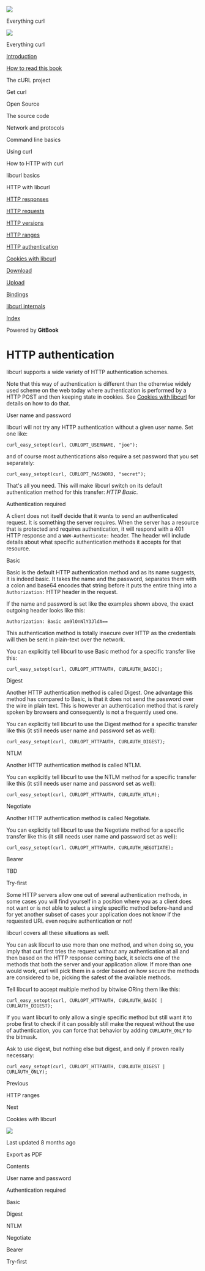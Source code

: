 <a href="../index.html" class="link-a079aa82--primary-53a25e66--logoLink-10d08504"></a>

<img src="https://gblobscdn.gitbook.com/orgs%2F-LxuH0qSm4xO9nWfEBlB%2Favatar.png?alt=media" class="image-67b14f24--avatar-1c1d03ec" />

<span class="text-4505230f--UIH400-4e41e82a--textContentFamily-49a318e1--spaceNameText-677c2969">Everything curl</span>

<a href="../index.html" class="link-a079aa82--primary-53a25e66--logoLink-10d08504"></a>

<img src="https://gblobscdn.gitbook.com/orgs%2F-LxuH0qSm4xO9nWfEBlB%2Favatar.png?alt=media" class="image-67b14f24--avatar-1c1d03ec" />

<span class="text-4505230f--UIH400-4e41e82a--textContentFamily-49a318e1--spaceNameText-677c2969">Everything curl</span>

<a href="../index.html" class="navButton-94f2579c--navButtonClickable-161b88ca"><span class="text-4505230f--UIH300-2063425d--textContentFamily-49a318e1--navButtonLabel-14a4968f">Introduction</span></a>

<a href="../how-to-read.html" class="navButton-94f2579c--navButtonClickable-161b88ca"><span class="text-4505230f--UIH300-2063425d--textContentFamily-49a318e1--navButtonLabel-14a4968f">How to read this book</span></a>

<span class="text-4505230f--UIH300-2063425d--textContentFamily-49a318e1--navButtonLabel-14a4968f">The cURL project</span>

<span class="text-4505230f--UIH300-2063425d--textContentFamily-49a318e1--navButtonLabel-14a4968f">Get curl</span>

<span class="text-4505230f--UIH300-2063425d--textContentFamily-49a318e1--navButtonLabel-14a4968f">Open Source</span>

<span class="text-4505230f--UIH300-2063425d--textContentFamily-49a318e1--navButtonLabel-14a4968f">The source code</span>

<span class="text-4505230f--UIH300-2063425d--textContentFamily-49a318e1--navButtonLabel-14a4968f">Network and protocols</span>

<span class="text-4505230f--UIH300-2063425d--textContentFamily-49a318e1--navButtonLabel-14a4968f">Command line basics</span>

<span class="text-4505230f--UIH300-2063425d--textContentFamily-49a318e1--navButtonLabel-14a4968f">Using curl</span>

<span class="text-4505230f--UIH300-2063425d--textContentFamily-49a318e1--navButtonLabel-14a4968f">How to HTTP with curl</span>

<span class="text-4505230f--UIH300-2063425d--textContentFamily-49a318e1--navButtonLabel-14a4968f">libcurl basics</span>

<span class="text-4505230f--UIH300-2063425d--textContentFamily-49a318e1--navButtonLabel-14a4968f">HTTP with libcurl</span>

<a href="responses.html" class="navButton-94f2579c--pageItemWithChildrenNested-2c5d8183--navButtonClickable-161b88ca"><span class="text-4505230f--UIH300-2063425d--textContentFamily-49a318e1--navButtonLabel-14a4968f">HTTP responses</span></a>

<a href="requests.html" class="navButton-94f2579c--pageItemWithChildrenNested-2c5d8183--navButtonClickable-161b88ca"><span class="text-4505230f--UIH300-2063425d--textContentFamily-49a318e1--navButtonLabel-14a4968f">HTTP requests</span></a>

<a href="versions.html" class="navButton-94f2579c--pageItemWithChildrenNested-2c5d8183--navButtonClickable-161b88ca"><span class="text-4505230f--UIH300-2063425d--textContentFamily-49a318e1--navButtonLabel-14a4968f">HTTP versions</span></a>

<a href="ranges.html" class="navButton-94f2579c--pageItemWithChildrenNested-2c5d8183--navButtonClickable-161b88ca"><span class="text-4505230f--UIH300-2063425d--textContentFamily-49a318e1--navButtonLabel-14a4968f">HTTP ranges</span></a>

<a href="auth.html" class="navButton-94f2579c--pageItemWithChildrenNested-2c5d8183--navButtonClickable-161b88ca--navButtonOpened-6a88552e"><span class="text-4505230f--UIH300-2063425d--textContentFamily-49a318e1--navButtonLabel-14a4968f">HTTP authentication</span></a>

<a href="cookies.html" class="navButton-94f2579c--pageItemWithChildrenNested-2c5d8183--navButtonClickable-161b88ca"><span class="text-4505230f--UIH300-2063425d--textContentFamily-49a318e1--navButtonLabel-14a4968f">Cookies with libcurl</span></a>

<a href="download.html" class="navButton-94f2579c--pageItemWithChildrenNested-2c5d8183--navButtonClickable-161b88ca"><span class="text-4505230f--UIH300-2063425d--textContentFamily-49a318e1--navButtonLabel-14a4968f">Download</span></a>

<a href="upload.html" class="navButton-94f2579c--pageItemWithChildrenNested-2c5d8183--navButtonClickable-161b88ca"><span class="text-4505230f--UIH300-2063425d--textContentFamily-49a318e1--navButtonLabel-14a4968f">Upload</span></a>

<a href="../bindings.html" class="navButton-94f2579c--navButtonClickable-161b88ca"><span class="text-4505230f--UIH300-2063425d--textContentFamily-49a318e1--navButtonLabel-14a4968f">Bindings</span></a>

<a href="../internals.html" class="navButton-94f2579c--navButtonClickable-161b88ca"><span class="text-4505230f--UIH300-2063425d--textContentFamily-49a318e1--navButtonLabel-14a4968f">libcurl internals</span></a>

<a href="../bookindex.html" class="navButton-94f2579c--navButtonClickable-161b88ca"><span class="text-4505230f--UIH300-2063425d--textContentFamily-49a318e1--navButtonLabel-14a4968f">Index</span></a>

<a href="https://www.gitbook.com/?utm_source=content&amp;utm_medium=trademark&amp;utm_campaign=curl-1" class="reset-3c756112--trademark-a8da4b94"></a>

<span class="text-4505230f--TextH200-a3425406--textUIFamily-5ebd8e40">Powered by **GitBook**</span>

# <span class="text-4505230f--DisplayH900-bfb998fa--textContentFamily-49a318e1">HTTP authentication</span>

<span class="text-4505230f--UIH300-2063425d--textUIFamily-5ebd8e40--text-8ee2c8b2"></span>

<span class="text-4505230f--UIH300-2063425d--textUIFamily-5ebd8e40--text-8ee2c8b2"></span>

<span class="text-4505230f--TextH400-3033861f--textContentFamily-49a318e1"><span data-key="3bf9f4f9dacd4ebdbdb3bf90926b8af9"><span data-offset-key="3bf9f4f9dacd4ebdbdb3bf90926b8af9:0">libcurl supports a wide variety of HTTP authentication schemes.</span></span></span>

<span class="text-4505230f--TextH400-3033861f--textContentFamily-49a318e1"><span data-key="b173ca0076e7433ab87a9aa01c3060a1"><span data-offset-key="b173ca0076e7433ab87a9aa01c3060a1:0">Note that this way of authentication is different than the otherwise widely used scheme on the web today where authentication is performed by a HTTP POST and then keeping state in cookies. See </span></span><a href="cookies.html" class="link-a079aa82--primary-53a25e66--link-faf6c434"><span data-key="ac04aad958a94013ad2605300b3f471b"><span data-offset-key="ac04aad958a94013ad2605300b3f471b:0">Cookies with libcurl</span></span></a><span data-key="5424feda844f43dfb0e490f48b77b768"><span data-offset-key="5424feda844f43dfb0e490f48b77b768:0"> for details on how to do that.</span></span></span>

<span class="text-4505230f--HeadingH700-04e1a2a3--textContentFamily-49a318e1"><span data-key="72335ad42bef4f009a927f97968ff4f8"><span data-offset-key="72335ad42bef4f009a927f97968ff4f8:0">User name and password</span></span></span>

<span class="text-4505230f--TextH400-3033861f--textContentFamily-49a318e1"><span data-key="09224d43279e41e3be662ba4832756c6"><span data-offset-key="09224d43279e41e3be662ba4832756c6:0">libcurl will not try any HTTP authentication without a given user name. Set one like:</span></span></span>

    curl_easy_setopt(curl, CURLOPT_USERNAME, "joe");

<span class="text-4505230f--TextH400-3033861f--textContentFamily-49a318e1"><span data-key="d8f3dd28ed2240a288ca6150102c8945"><span data-offset-key="d8f3dd28ed2240a288ca6150102c8945:0">and of course most authentications also require a set password that you set separately:</span></span></span>

    curl_easy_setopt(curl, CURLOPT_PASSWORD, "secret");

<span class="text-4505230f--TextH400-3033861f--textContentFamily-49a318e1"><span data-key="ddcb2541008244d2814ed8d9fb84e6ad"><span data-offset-key="ddcb2541008244d2814ed8d9fb84e6ad:0">That's all you need. This will make libcurl switch on its default authentication method for this transfer: </span><span data-offset-key="ddcb2541008244d2814ed8d9fb84e6ad:1">_HTTP Basic_</span><span data-offset-key="ddcb2541008244d2814ed8d9fb84e6ad:2">.</span></span></span>

<span class="text-4505230f--HeadingH700-04e1a2a3--textContentFamily-49a318e1"><span data-key="f2b9cbc49c06479bb65f6ce12f6e9898"><span data-offset-key="f2b9cbc49c06479bb65f6ce12f6e9898:0">Authentication required</span></span></span>

<span class="text-4505230f--TextH400-3033861f--textContentFamily-49a318e1"><span data-key="ac55b491a4c04003bbf680ec629b2aca"><span data-offset-key="ac55b491a4c04003bbf680ec629b2aca:0">A client does not itself decide that it wants to send an authenticated request. It is something the server requires. When the server has a resource that is protected and requires authentication, it will respond with a 401 HTTP response and a </span><span data-offset-key="ac55b491a4c04003bbf680ec629b2aca:1">`WWW-Authenticate:`</span><span data-offset-key="ac55b491a4c04003bbf680ec629b2aca:2"> header. The header will include details about what specific authentication methods it accepts for that resource.</span></span></span>

<span class="text-4505230f--HeadingH700-04e1a2a3--textContentFamily-49a318e1"><span data-key="a7829b87a88b41b6b723a595db3e2683"><span data-offset-key="a7829b87a88b41b6b723a595db3e2683:0">Basic</span></span></span>

<span class="text-4505230f--TextH400-3033861f--textContentFamily-49a318e1"><span data-key="4df317c44b604186af73082c798abd3a"><span data-offset-key="4df317c44b604186af73082c798abd3a:0">Basic is the default HTTP authentication method and as its name suggests, it is indeed basic. It takes the name and the password, separates them with a colon and base64 encodes that string before it puts the entire thing into a </span><span data-offset-key="4df317c44b604186af73082c798abd3a:1">`Authorization:`</span><span data-offset-key="4df317c44b604186af73082c798abd3a:2"> HTTP header in the request.</span></span></span>

<span class="text-4505230f--TextH400-3033861f--textContentFamily-49a318e1"><span data-key="ffddab0501c249a689123c30c4648a71"><span data-offset-key="ffddab0501c249a689123c30c4648a71:0">If the name and password is set like the examples shown above, the exact outgoing header looks like this:</span></span></span>

    Authorization: Basic am9lOnNlY3JldA==

<span class="text-4505230f--TextH400-3033861f--textContentFamily-49a318e1"><span data-key="b6b5488a218d404aba194b394aaee147"><span data-offset-key="b6b5488a218d404aba194b394aaee147:0">This authentication method is totally insecure over HTTP as the credentials will then be sent in plain-text over the network.</span></span></span>

<span class="text-4505230f--TextH400-3033861f--textContentFamily-49a318e1"><span data-key="f386ea3b12274de893d79dc7124c396e"><span data-offset-key="f386ea3b12274de893d79dc7124c396e:0">You can explicitly tell libcurl to use Basic method for a specific transfer like this:</span></span></span>

    curl_easy_setopt(curl, CURLOPT_HTTPAUTH, CURLAUTH_BASIC);

<span class="text-4505230f--HeadingH700-04e1a2a3--textContentFamily-49a318e1"><span data-key="7f18170baea043188006302174fdcf43"><span data-offset-key="7f18170baea043188006302174fdcf43:0">Digest</span></span></span>

<span class="text-4505230f--TextH400-3033861f--textContentFamily-49a318e1"><span data-key="e904eb654f4342ec92029f7df987993e"><span data-offset-key="e904eb654f4342ec92029f7df987993e:0">Another HTTP authentication method is called Digest. One advantage this method has compared to Basic, is that it does not send the password over the wire in plain text. This is however an authentication method that is rarely spoken by browsers and consequently is not a frequently used one.</span></span></span>

<span class="text-4505230f--TextH400-3033861f--textContentFamily-49a318e1"><span data-key="98909022c7d44e71990be2d872a98d3c"><span data-offset-key="98909022c7d44e71990be2d872a98d3c:0">You can explicitly tell libcurl to use the Digest method for a specific transfer like this (it still needs user name and password set as well):</span></span></span>

    curl_easy_setopt(curl, CURLOPT_HTTPAUTH, CURLAUTH_DIGEST);

<span class="text-4505230f--HeadingH700-04e1a2a3--textContentFamily-49a318e1"><span data-key="7dbf4c70f1dc45169107282cb5bd036e"><span data-offset-key="7dbf4c70f1dc45169107282cb5bd036e:0">NTLM</span></span></span>

<span class="text-4505230f--TextH400-3033861f--textContentFamily-49a318e1"><span data-key="4894b0b17b6d461d8a01a4adedd2e636"><span data-offset-key="4894b0b17b6d461d8a01a4adedd2e636:0">Another HTTP authentication method is called NTLM.</span></span></span>

<span class="text-4505230f--TextH400-3033861f--textContentFamily-49a318e1"><span data-key="50b4d9f62a234184b79291958a1b14f6"><span data-offset-key="50b4d9f62a234184b79291958a1b14f6:0">You can explicitly tell libcurl to use the NTLM method for a specific transfer like this (it still needs user name and password set as well):</span></span></span>

    curl_easy_setopt(curl, CURLOPT_HTTPAUTH, CURLAUTH_NTLM);

<span class="text-4505230f--HeadingH700-04e1a2a3--textContentFamily-49a318e1"><span data-key="a288a893bc77435e8468bc82138b808f"><span data-offset-key="a288a893bc77435e8468bc82138b808f:0">Negotiate</span></span></span>

<span class="text-4505230f--TextH400-3033861f--textContentFamily-49a318e1"><span data-key="305fb01b38da486bb33cd293efcc0d03"><span data-offset-key="305fb01b38da486bb33cd293efcc0d03:0">Another HTTP authentication method is called Negotiate.</span></span></span>

<span class="text-4505230f--TextH400-3033861f--textContentFamily-49a318e1"><span data-key="bb3fae4df00941f7b37a20ccce5b32f9"><span data-offset-key="bb3fae4df00941f7b37a20ccce5b32f9:0">You can explicitly tell libcurl to use the Negotiate method for a specific transfer like this (it still needs user name and password set as well):</span></span></span>

    curl_easy_setopt(curl, CURLOPT_HTTPAUTH, CURLAUTH_NEGOTIATE);

<span class="text-4505230f--HeadingH700-04e1a2a3--textContentFamily-49a318e1"><span data-key="21026589379b4574af2af832ba062771"><span data-offset-key="21026589379b4574af2af832ba062771:0">Bearer</span></span></span>

<span class="text-4505230f--TextH400-3033861f--textContentFamily-49a318e1"><span data-key="ba277f9ae8264e288121f20e6007a449"><span data-offset-key="ba277f9ae8264e288121f20e6007a449:0">TBD</span></span></span>

<span class="text-4505230f--HeadingH700-04e1a2a3--textContentFamily-49a318e1"><span data-key="23cd4c1c3dbc43ae8abcf6e2c76b659e"><span data-offset-key="23cd4c1c3dbc43ae8abcf6e2c76b659e:0">Try-first</span></span></span>

<span class="text-4505230f--TextH400-3033861f--textContentFamily-49a318e1"><span data-key="51f22afd182f4c31a241d675a8eea337"><span data-offset-key="51f22afd182f4c31a241d675a8eea337:0">Some HTTP servers allow one out of several authentication methods, in some cases you will find yourself in a position where you as a client does not want or is not able to select a single specific method before-hand and for yet another subset of cases your application does not know if the requested URL even require authentication or not!</span></span></span>

<span class="text-4505230f--TextH400-3033861f--textContentFamily-49a318e1"><span data-key="e5ac29e77a3344f897ea6650745d2767"><span data-offset-key="e5ac29e77a3344f897ea6650745d2767:0">libcurl covers all these situations as well.</span></span></span>

<span class="text-4505230f--TextH400-3033861f--textContentFamily-49a318e1"><span data-key="98c625400bf54eda8064a3a771c2caef"><span data-offset-key="98c625400bf54eda8064a3a771c2caef:0">You can ask libcurl to use more than one method, and when doing so, you imply that curl first tries the request without any authentication at all and then based on the HTTP response coming back, it selects one of the methods that both the server and your application allow. If more than one would work, curl will pick them in a order based on how secure the methods are considered to be, picking the safest of the available methods.</span></span></span>

<span class="text-4505230f--TextH400-3033861f--textContentFamily-49a318e1"><span data-key="2655a72b24fa4e3c8c6a5d2dc2f36ff0"><span data-offset-key="2655a72b24fa4e3c8c6a5d2dc2f36ff0:0">Tell libcurl to accept multiple method by bitwise ORing them like this:</span></span></span>

    curl_easy_setopt(curl, CURLOPT_HTTPAUTH, CURLAUTH_BASIC | CURLAUTH_DIGEST);

<span class="text-4505230f--TextH400-3033861f--textContentFamily-49a318e1"><span data-key="3d4c9888582a41a2bd2bb4e59868f18b"><span data-offset-key="3d4c9888582a41a2bd2bb4e59868f18b:0">If you want libcurl to only allow a single specific method but still want it to probe first to check if it can possibly still make the request without the use of authentication, you can force that behavior by adding </span><span data-offset-key="3d4c9888582a41a2bd2bb4e59868f18b:1">`CURLAUTH_ONLY`</span><span data-offset-key="3d4c9888582a41a2bd2bb4e59868f18b:2"> to the bitmask.</span></span></span>

<span class="text-4505230f--TextH400-3033861f--textContentFamily-49a318e1"><span data-key="0f3793d5d79445958ed753bdade1bc73"><span data-offset-key="0f3793d5d79445958ed753bdade1bc73:0">Ask to use digest, but nothing else but digest, and only if proven really necessary:</span></span></span>

    curl_easy_setopt(curl, CURLOPT_HTTPAUTH, CURLAUTH_DIGEST | CURLAUTH_ONLY);

<a href="ranges.html" class="reset-3c756112--card-6570f064--whiteCard-fff091a4--cardPrevious-56a5e674"></a>

<span class="text-4505230f--TextH200-a3425406--textContentFamily-49a318e1">Previous</span>

<span class="text-4505230f--UIH400-4e41e82a--textContentFamily-49a318e1">HTTP ranges</span>

<a href="cookies.html" class="reset-3c756112--card-6570f064--whiteCard-fff091a4--cardNext-19241c42"></a>

<span class="text-4505230f--TextH200-a3425406--textContentFamily-49a318e1">Next</span>

<span class="text-4505230f--UIH400-4e41e82a--textContentFamily-49a318e1">Cookies with libcurl</span>

<img src="https://avatars.githubusercontent.com/u/66654881?v=4" class="image-67b14f24--avatar-1c1d03ec" />

<span class="text-4505230f--TextH200-a3425406--textContentFamily-49a318e1">Last updated 8 months ago</span>

<span class="text-4505230f--UIH300-2063425d--textUIFamily-5ebd8e40">Export as PDF</span>

<span class="text-4505230f--InfoH100-1e92e1d1--textContentFamily-49a318e1">Contents</span>

<a href="auth.html#user-name-and-password" class="reset-3c756112--menuItem-aa02f6ec--menuItemLight-757d5235--menuItemInline-173bdf97--pageTocItem-f4427024"></a>

<span class="text-4505230f--UIH300-2063425d--textContentFamily-49a318e1"><span class="text-4505230f--UIH200-50ead35f--textContentFamily-49a318e1">User name and password</span></span>

<a href="auth.html#authentication-required" class="reset-3c756112--menuItem-aa02f6ec--menuItemLight-757d5235--menuItemInline-173bdf97--pageTocItem-f4427024"></a>

<span class="text-4505230f--UIH300-2063425d--textContentFamily-49a318e1"><span class="text-4505230f--UIH200-50ead35f--textContentFamily-49a318e1">Authentication required</span></span>

<a href="auth.html#basic" class="reset-3c756112--menuItem-aa02f6ec--menuItemLight-757d5235--menuItemInline-173bdf97--pageTocItem-f4427024"></a>

<span class="text-4505230f--UIH300-2063425d--textContentFamily-49a318e1"><span class="text-4505230f--UIH200-50ead35f--textContentFamily-49a318e1">Basic</span></span>

<a href="auth.html#digest" class="reset-3c756112--menuItem-aa02f6ec--menuItemLight-757d5235--menuItemInline-173bdf97--pageTocItem-f4427024"></a>

<span class="text-4505230f--UIH300-2063425d--textContentFamily-49a318e1"><span class="text-4505230f--UIH200-50ead35f--textContentFamily-49a318e1">Digest</span></span>

<a href="auth.html#ntlm" class="reset-3c756112--menuItem-aa02f6ec--menuItemLight-757d5235--menuItemInline-173bdf97--pageTocItem-f4427024"></a>

<span class="text-4505230f--UIH300-2063425d--textContentFamily-49a318e1"><span class="text-4505230f--UIH200-50ead35f--textContentFamily-49a318e1">NTLM</span></span>

<a href="auth.html#negotiate" class="reset-3c756112--menuItem-aa02f6ec--menuItemLight-757d5235--menuItemInline-173bdf97--pageTocItem-f4427024"></a>

<span class="text-4505230f--UIH300-2063425d--textContentFamily-49a318e1"><span class="text-4505230f--UIH200-50ead35f--textContentFamily-49a318e1">Negotiate</span></span>

<a href="auth.html#bearer" class="reset-3c756112--menuItem-aa02f6ec--menuItemLight-757d5235--menuItemInline-173bdf97--pageTocItem-f4427024"></a>

<span class="text-4505230f--UIH300-2063425d--textContentFamily-49a318e1"><span class="text-4505230f--UIH200-50ead35f--textContentFamily-49a318e1">Bearer</span></span>

<a href="auth.html#try-first" class="reset-3c756112--menuItem-aa02f6ec--menuItemLight-757d5235--menuItemInline-173bdf97--pageTocItem-f4427024"></a>

<span class="text-4505230f--UIH300-2063425d--textContentFamily-49a318e1"><span class="text-4505230f--UIH200-50ead35f--textContentFamily-49a318e1">Try-first</span></span>
